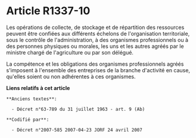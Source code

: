 # Article R1337-10

Les opérations de collecte, de stockage et de répartition des ressources peuvent être confiées aux différents échelons de
l'organisation territoriale, sous le contrôle de l'administration, à des organismes professionnels ou à des personnes
physiques ou morales, les uns et les autres agréés par le ministre chargé de l'agriculture ou par son délégué.

La compétence et les obligations des organismes professionnels agréés s'imposent à l'ensemble des entreprises de la branche
d'activité en cause, qu'elles soient ou non adhérentes à ces organismes.

**Liens relatifs à cet article**

	**Anciens textes**:

	  - Décret n°63-789 du 31 juillet 1963 - art. 9 (Ab)

	**Codifié par**:

	  - Décret n°2007-585 2007-04-23 JORF 24 avril 2007
